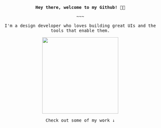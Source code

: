 <p align="center" style="font-weight: 700;">
  <samp>Hey there, welcome to my Github! 👋🏼<samp>
</p>

<p align="center">
  <samp>~~~</samp>
</p>
    
<p align="center">
  <samp>I'm a design developer who loves building great UIs and the tools that enable them.</samp>
</p>

<p align="center">
  <img width="250" src="https://media.giphy.com/media/69jtJ7EgteRXVpASSN/source.gif">
</p>

<p align="center">
  <samp>Check out some of my work ↓ </samp>
</p>
